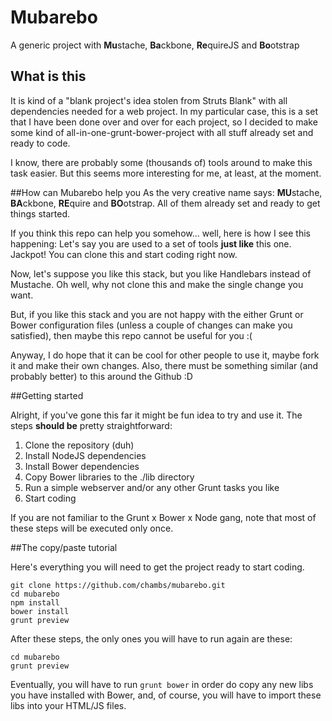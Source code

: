 # Mubarebo

A generic project with **Mu**stache, **Ba**ckbone, **Re**quireJS and **Bo**otstrap

## What is this
It is kind of a "blank project's idea stolen from Struts Blank" with all dependencies needed for a web project.
In my particular case, this is a set that I have been done over and over for each project, so I decided to make some kind of all-in-one-grunt-bower-project with all stuff already set and ready to code.

I know, there are probably some (thousands of) tools around to make this task easier. But this seems more interesting for me, at least, at the moment.

##How can Mubarebo help you
As the very creative name says: **MU**stache, **BA**ckbone, **RE**quire and **BO**otstrap.
All of them already set and ready to get things started.

If you think this repo can help you somehow... well, here is how I see this happening: Let's say you are used to a set of tools **just like** this one. Jackpot! You can clone this and start coding right now.

Now, let's suppose you like this stack, but you like Handlebars instead of Mustache. Oh well, why not clone this and make the single change you want.

But, if you like this stack and you are not happy with the either Grunt or Bower configuration files (unless a couple of changes can make you satisfied), then maybe this repo cannot be useful for you :(

Anyway, I do hope that it can be cool for other people to use it, maybe fork it and make their own changes. Also, there must be something similar (and probably better) to this around the Github :D

##Getting started

Alright, if you've gone this far it might be fun idea to try and use it.
The steps **should be** pretty straightforward:

1. Clone the repository (duh)
2. Install NodeJS dependencies
3. Install Bower dependencies
4. Copy Bower libraries to the ./lib directory
5. Run a simple webserver and/or any other Grunt tasks you like
6. Start coding

If you are not familiar to the Grunt x Bower x Node gang, note that most of these steps will be executed only once.

##The copy/paste tutorial

Here's everything you will need to get the project ready to start coding.


```shell
git clone https://github.com/chambs/mubarebo.git
cd mubarebo
npm install
bower install
grunt preview
```

After these steps, the only ones you will have to run again are these:

```shell
cd mubarebo
grunt preview
```

Eventually, you will have to run `grunt bower` in order do copy any new libs you have installed with Bower, and, of course, you will have to import these libs into your HTML/JS files.

